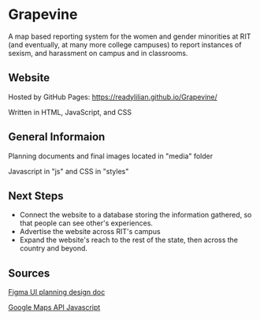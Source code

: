 # Grapevine
A map based reporting system for the women and gender minorities at RIT (and eventually, at many more college campuses) to report instances of sexism, and harassment on campus and in classrooms.

## Website
Hosted by GitHub Pages: https://readylilian.github.io/Grapevine/

Written in HTML, JavaScript, and CSS

## General Informaion
Planning documents and final images located in "media" folder

Javascript in "js" and CSS in "styles"

## Next Steps
* Connect the website to a database storing the information gathered, so that people can see other's experiences.
* Advertise the website across RIT's campus
* Expand the website's reach to the rest of the state, then across the country and beyond.

## Sources
[Figma UI planning design doc](https://www.figma.com/proto/gUwU6mDmfcFyBx43lumc9K/Grapevine?page-id=0%3A1&node-id=2%3A79&viewport=241%2C48%2C0.25&scaling=scale-down)

[Google Maps API Javascript](https://developers.google.com/maps/documentation/javascript)
